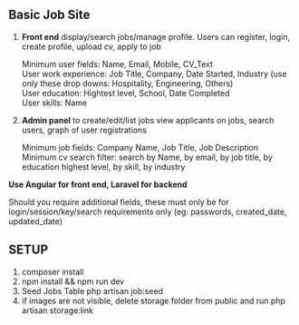 <h2>Basic Job Site</h2>

<ol>
  <li>
    <b>Front end</b> display/search jobs/manage profile. Users can register, login, create profile, upload cv, apply to job
    <p>
    Minimum user fields: Name, Email, Mobile, CV_Text <br />
    User work experience: Job Title, Company, Date Started, Industry (use only these drop downs: Hospitality, Engineering, Others) <br />
    User education: Hightest level, School, Date Completed  <br />
    User skills: Name
    </p>

  </li>
  <li>
    <b>Admin panel</b> to create/edit/list jobs view applicants on jobs, search users, graph of user registrations <br />
    <p>
      Minimum job fields: Company Name, Job Title, Job Description </br />
      Minimum cv search filter: search by Name, by email, by job title, by education highest level, by skill, by industry
    </p>
  </li>
</ol>

<b>Use Angular for front end, Laravel for backend </b>

 <p>
  Should you require additional fields, these must only be for login/session/key/search requirements only (eg: passwords, created_date, updated_date)
 </p>

<h2>SETUP</h2>
<ol>
  <li>
    composer install
  </li>
  <li>
    npm install && npm run dev
  </li>
  <li>
  	Seed Jobs Table
  	php artisan job:seed
  </li>

  <li>
  	if images are not visible, delete storage folder from public and run
  	php artisan storage:link
  </li>
</ol>
